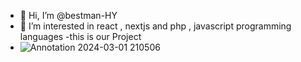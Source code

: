 - 👋 Hi, I’m @bestman-HY
- 👀 I’m interested in react , nextjs and php , javascript programming languages
-this is our Project 
- ![Annotation 2024-03-01 210506](https://github.com/bestman-HY/bestman-HY/assets/161688664/75e134fb-8a34-42b4-bf6c-2850951ffeef)



<!---
bestman-HY/bestman-HY is a ✨ special ✨ repository because its `README.md` (this file) appears on your GitHub profile.
You can click the Preview link to take a look at your changes.
--->
